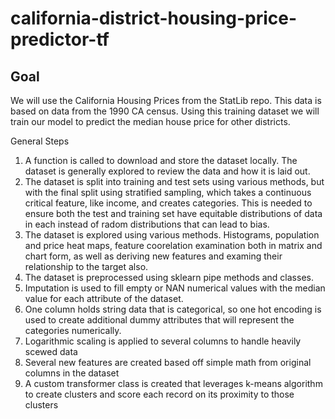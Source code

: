 # california-district-housing-price-predictor-tf

## Goal
We will use the California Housing Prices from the StatLib repo. This data is based on data from the 1990 CA census. Using this training dataset we will train our model to predict the median house price for other districts.

General Steps

1. A function is called to download and store the dataset locally. The dataset is generally explored to review the data and how it is laid out.
2. The dataset is split into training and test sets using various methods, but with the final split using stratified sampling, which takes a continuous critical feature, like income, and creates categories. This is needed to ensure both the test and training set have equitable distributions of data in each instead of radom distributions that can lead to bias.
3. The dataset is explored using various methods. Histograms, population and price heat maps, feature coorelation examination both in matrix and chart form, as well as deriving new features and examing their relationship to the target also.
4. The dataset is preprocessed using sklearn pipe methods and classes.
  1. Imputation is used to fill empty or NAN numerical values with the median value for each attribute of the dataset.
  2. One column holds string data that is categorical, so one hot encoding is used to create additional dummy attributes that will represent the categories numerically.
  3. Logarithmic scaling is applied to several columns to handle heavily scewed data
  4. Several new features are created based off simple math from original columns in the dataset
  5. A custom transformer class is created that leverages k-means algorithm to create clusters and score each record on its proximity to those clusters